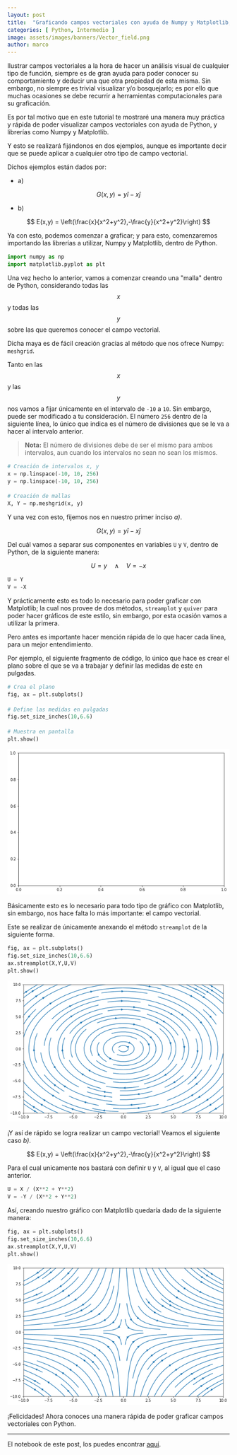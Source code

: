 ```yaml
---
layout: post
title:  "Graficando campos vectoriales con ayuda de Numpy y Matplotlib, en menos de 10 líneas de código."
categories: [ Python, Intermedio ]
image: assets/images/banners/Vector_field.png
author: marco
---
```


Ilustrar campos vectoriales a la hora de hacer un análisis visual de cualquier tipo de función, siempre es de gran ayuda para poder conocer su comportamiento y deducir una que otra propiedad de esta misma. Sin embargo, no siempre es trivial visualizar y/o bosquejarlo; es por ello que muchas ocasiones se debe recurrir a herramientas computacionales para su graficación. 

Es por tal motivo que en este tutorial te mostraré una manera muy práctica y rápida de poder visualizar campos vectoriales con ayuda de Python, y librerías como Numpy y Matplotlib. 

Y esto se realizará fijándonos en dos ejemplos, aunque es importante decir que se puede aplicar a cualquier otro tipo de campo vectorial. 

Dichos ejemplos están dados por:

- a) 

$$ 
G(x,y) = y\hat{i}-x\hat{j} 
$$ 

- b) 

$$ 
E(x,y) = \left(\frac{x}{x^2+y^2},-\frac{y}{x^2+y^2}\right) 
$$ 

Ya con esto, podemos comenzar a graficar; y para esto, comenzaremos importando las librerías a utilizar, Numpy y Matplotlib, dentro de Python. 


```python
import numpy as np
import matplotlib.pyplot as plt
```

Una vez hecho lo anterior, vamos a comenzar creando una "malla" dentro de Python, considerando todas las $$x$$ y todas las $$y$$ sobre las que queremos conocer el campo vectorial. 

Dicha maya es de fácil creación gracias al método que nos ofrece Numpy: `meshgrid`.   

Tanto en las $$x$$ y las $$y$$ nos vamos a fijar únicamente en el intervalo de `-10` a `10`. Sin embargo, puede ser modificado a tu consideración. El número `256` dentro de la siguiente línea, lo único que indica es el número de divisiones que se le va a hacer al intervalo anterior. 

> **Nota:** El número de divisiones debe de ser el mismo para ambos intervalos, aun cuando los intervalos no sean no sean los mismos. 


```python
# Creación de intervalos x, y
x = np.linspace(-10, 10, 256)
y = np.linspace(-10, 10, 256)

# Creación de mallas
X, Y = np.meshgrid(x, y)
```

Y una vez con esto, fijemos nos en nuestro primer inciso *a)*. 

$$  
G(x,y) = y\hat{i}-x\hat{j}  
$$  

Del cuál vamos a separar sus componentes en variables `U` y `V`, dentro de Python, de la siguiente manera: 

$$ 
U = y\quad\wedge\quad V = -x 
$$


```python
U = Y
V = -X
```

Y prácticamente esto es todo lo necesario para poder graficar con Matplotlib; la cual nos provee de dos métodos, `streamplot` y `quiver` para poder hacer gráficos de este estilo, sin embargo, por esta ocasión vamos a utilizar la primera. 

Pero antes es importante hacer mención rápida de lo que hacer cada línea, para un mejor entendimiento. 

Por ejemplo, el siguiente fragmento de código, lo único que hace es crear el plano sobre el que se va a trabajar y definir las medidas de este en pulgadas. 


```python
# Crea el plano
fig, ax = plt.subplots()

# Define las medidas en pulgadas
fig.set_size_inches(10,6.6)

# Muestra en pantalla
plt.show()
```


    
![png](/assets/images/posts/output_7_0.png)
    


Básicamente esto es lo necesario para todo tipo de gráfico con Matplotlib, sin embargo, nos hace falta lo más importante: el campo vectorial. 

Este se realizar de únicamente anexando el método `streamplot` de la siguiente forma. 


```python
fig, ax = plt.subplots()
fig.set_size_inches(10,6.6)
ax.streamplot(X,Y,U,V)
plt.show()
```


    
![png](/assets/images/posts/output_9_1.png)
    


¡Y así de rápido se logra realizar un campo vectorial! Veamos el siguiente caso *b)*.

$$ 
E(x,y) = \left(\frac{x}{x^2+y^2},-\frac{y}{x^2+y^2}\right) 
$$

Para el cual unicamente nos bastará con definir `U` y `V`, al igual que el caso anterior.


```python
U = X / (X**2 + Y**2)
V = -Y / (X**2 + Y**2)
```

Así, creando nuestro gráfico con Matplotlib quedaría dado de la siguiente manera:


```python
fig, ax = plt.subplots()
fig.set_size_inches(10,6.6)
ax.streamplot(X,Y,U,V)
plt.show()
```


    
![png](/assets/images/posts/output_13_0.png)
    


¡Felicidades! Ahora conoces una manera rápida de poder graficar campos vectoriales con Python.

---
    
El notebook de este post, los puedes encontrar [aquí](https://colab.research.google.com/drive/1pJrv5PCsJzO1DuMCwW-JnduL03PWF5Yu?usp=sharing).